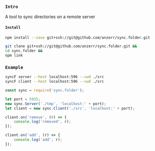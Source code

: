 
### `Intro`
A tool to sync directories on a remote server

#### `Install`
``` bash
npm install --save git+ssh://git@github.com/anzerr/sync.folder.git
```

``` bash
git clone git+ssh://git@github.com/anzerr/sync.folder.git &&
cd sync.folder &&
npm link
```

### `Example`

``` bash
syncF server --host localhost:596 --cwd ./src
syncF client --host localhost:596 --cwd ./src
```

``` javascript
const sync = require('sync.folder');

let port = 5935;
new sync.Server('./tmp', 'localhost:' + port);
let client = new sync.Client('./src', 'localhost:' + port);

client.on('remove', (r) => {
	console.log('removed', r);
});

client.on('add', (r) => {
	console.log('add', r);
});
```